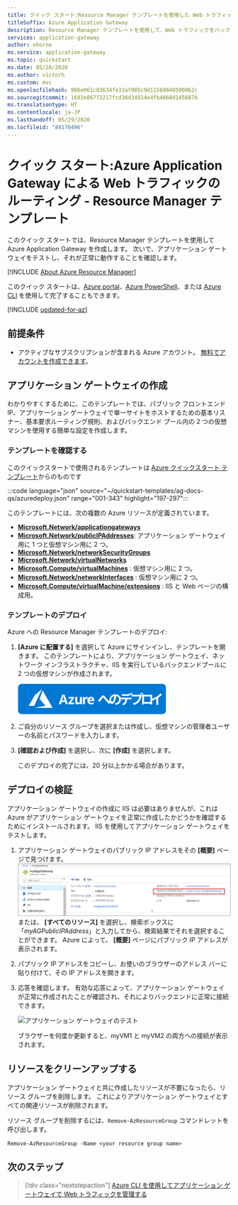 ```yaml
---
title: クイック スタート:Resource Manager テンプレートを使用した Web トラフィックのルーティング
titleSuffix: Azure Application Gateway
description: Resource Manager テンプレートを使用して、Web トラフィックをバックエンド プール内の仮想マシンにルーティングする Azure Application Gateway を作成する方法を説明します。
services: application-gateway
author: vhorne
ms.service: application-gateway
ms.topic: quickstart
ms.date: 05/28/2020
ms.author: victorh
ms.custom: mvc
ms.openlocfilehash: 986e061c03634fe33af985c9d11569848500862c
ms.sourcegitcommit: 1692e86772217fcd36d34914e4fb4868d145687b
ms.translationtype: HT
ms.contentlocale: ja-JP
ms.lasthandoff: 05/29/2020
ms.locfileid: "84170496"
---
```

# <a name="quickstart-direct-web-traffic-with-azure-application-gateway---resource-manager-template"></a>クイック スタート:Azure Application Gateway による Web トラフィックのルーティング - Resource Manager テンプレート

このクイック スタートでは、Resource Manager テンプレートを使用して Azure Application Gateway を作成します。 次いで、アプリケーション ゲートウェイをテストし、それが正常に動作することを確認します。

[!INCLUDE [About Azure Resource Manager](../../includes/resource-manager-quickstart-introduction.md)]

このクイック スタートは、[Azure portal](quick-create-portal.md)、[Azure PowerShell](quick-create-powershell.md)、または [Azure CLI](quick-create-cli.md) を使用して完了することもできます。

[!INCLUDE [updated-for-az](../../includes/updated-for-az.md)]

## <a name="prerequisites"></a>前提条件

- アクティブなサブスクリプションが含まれる Azure アカウント。 [無料でアカウントを作成できます](https://azure.microsoft.com/free/?WT.mc_id=A261C142F)。

## <a name="create-an-application-gateway"></a>アプリケーション ゲートウェイの作成

わかりやすくするために、このテンプレートでは、パブリック フロントエンド IP、アプリケーション ゲートウェイで単一サイトをホストするための基本リスナー、基本要求ルーティング規則、およびバックエンド プール内の 2 つの仮想マシンを使用する簡単な設定を作成します。

### <a name="review-the-template"></a>テンプレートを確認する

このクイックスタートで使用されるテンプレートは [Azure クイックスタート テンプレート](https://github.com/Azure/azure-quickstart-templates/blob/master/ag-docs-qs/azuredeploy.json)からのものです

:::code language="json" source="~/quickstart-templates/ag-docs-qs/azuredeploy.json" range="001-343" highlight="197-297":::

このテンプレートには、次の複数の Azure リソースが定義されています。

- [**Microsoft.Network/applicationgateways**](/azure/templates/microsoft.network/applicationgateways)
- [**Microsoft.Network/publicIPAddresses**](/azure/templates/microsoft.network/publicipaddresses): アプリケーション ゲートウェイ用に 1 つと仮想マシン用に 2 つ。
- [**Microsoft.Network/networkSecurityGroups**](/azure/templates/microsoft.network/networksecuritygroups)
- [**Microsoft.Network/virtualNetworks**](/azure/templates/microsoft.network/virtualnetworks)
- [**Microsoft.Compute/virtualMachines**](/azure/templates/microsoft.compute/virtualmachines) : 仮想マシン用に 2 つ。
- [**Microsoft.Network/networkInterfaces**](/azure/templates/microsoft.network/networkinterfaces) : 仮想マシン用に 2 つ。
- [**Microsoft.Compute/virtualMachine/extensions**](/azure/templates/microsoft.compute/virtualmachines/extensions) : IIS と Web ページの構成用。


### <a name="deploy-the-template"></a>テンプレートのデプロイ

Azure への Resource Manager テンプレートのデプロイ:

1. **[Azure に配置する]** を選択して Azure にサインインし、テンプレートを開きます。 このテンプレートにより、アプリケーション ゲートウェイ、ネットワーク インフラストラクチャ、IIS を実行しているバックエンドプールに 2 つの仮想マシンが作成されます。

   [![Azure へのデプロイ](../media/template-deployments/deploy-to-azure.svg)](https://portal.azure.com/#create/Microsoft.Template/uri/https%3A%2F%2Fraw.githubusercontent.com%2FAzure%2Fazure-quickstart-templates%2Fmaster%2Fag-docs-qs%2Fazuredeploy.json)

2. ご自分のリソース グループを選択または作成し、仮想マシンの管理者ユーザーの名前とパスワードを入力します。
3. **[確認および作成]** を選択し、次に **[作成]** を選択します。

   このデプロイの完了には、20 分以上かかる場合があります。

## <a name="validate-the-deployment"></a>デプロイの検証

アプリケーション ゲートウェイの作成に IIS は必要はありませんが、これは Azure がアプリケーション ゲートウェイを正常に作成したかどうかを確認するためにインストールされます。 IIS を使用してアプリケーション ゲートウェイをテストします。

1. アプリケーション ゲートウェイのパブリック IP アドレスをその **[概要]** ページで見つけます。![アプリケーション ゲートウェイのパブリック IP アドレスを記録する](./media/application-gateway-create-gateway-portal/application-gateway-record-ag-address.png) または、 **[すべてのリソース]** を選択し、検索ボックスに「*myAGPublicIPAddress*」と入力してから、検索結果でそれを選択することができます。 Azure によって、 **[概要]** ページにパブリック IP アドレスが表示されます。
2. パブリック IP アドレスをコピーし、お使いのブラウザーのアドレス バーに貼り付けて、その IP アドレスを開きます。
3. 応答を確認します。 有効な応答によって、アプリケーション ゲートウェイが正常に作成されたことが確認され、それによりバックエンドに正常に接続できます。

   ![アプリケーション ゲートウェイのテスト](./media/application-gateway-create-gateway-portal/application-gateway-iistest.png)

   ブラウザーを何度か更新すると、myVM1 と myVM2 の両方への接続が表示されます。

## <a name="clean-up-resources"></a>リソースをクリーンアップする

アプリケーション ゲートウェイと共に作成したリソースが不要になったら、リソース グループを削除します。 これによりアプリケーション ゲートウェイとすべての関連リソースが削除されます。

リソース グループを削除するには、`Remove-AzResourceGroup` コマンドレットを呼び出します。

```azurepowershell-interactive
Remove-AzResourceGroup -Name <your resource group name>
```

## <a name="next-steps"></a>次のステップ

> [!div class="nextstepaction"]
> [Azure CLI を使用してアプリケーション ゲートウェイで Web トラフィックを管理する](./tutorial-manage-web-traffic-cli.md)
